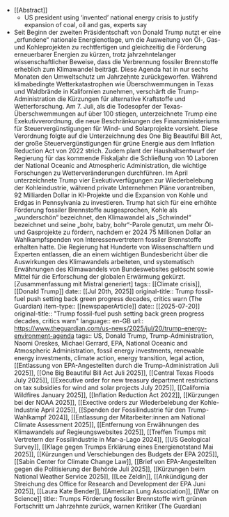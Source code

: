 - [[Abstract]]
	- US president using ‘invented’ national energy crisis to justify expansion of coal, oil and gas, experts say
- Seit Beginn der zweiten Präsidentschaft von Donald Trump nutzt er eine „erfundene“ nationale Energienotlage, um die Ausweitung von Öl-, Gas- und Kohleprojekten zu rechtfertigen und gleichzeitig die Förderung erneuerbarer Energien zu kürzen, trotz jahrzehntelanger wissenschaftlicher Beweise, dass die Verbrennung fossiler Brennstoffe erheblich zum Klimawandel beiträgt. Diese Agenda hat in nur sechs Monaten den Umweltschutz um Jahrzehnte zurückgeworfen. Während klimabedingte Wetterkatastrophen wie Überschwemmungen in Texas und Waldbrände in Kalifornien zunehmen, verschärft die Trump-Administration  die Kürzungen für alternative Kraftstoffe und Wetterforschung. Am 7.  Juli, als die Todesopfer der Texas-Überschwemmungen auf über 100 stiegen, unterzeichnete Trump eine Exekutivverordnung, die neue Beschränkungen des Finanzministeriums für Steuervergünstigungen für Wind- und Solarprojekte vorsieht. Diese Verordnung folgte auf die Unterzeichnung des One Big Beautiful Bill Act, der große Steuervergünstigungen für grüne Energie aus dem Inflation Reduction Act von 2022 strich. Zudem plant der Haushaltsentwurf der Regierung für das  kommende Fiskaljahr die Schließung von 10 Laboren der National Oceanic and Atmospheric Administration, die wichtige Forschungen zu Wetterveränderungen durchführen. Im April unterzeichnete Trump vier Exekutivverfügungen zur Wiederbelebung der Kohleindustrie, während private Unternehmen Pläne vorantreiben, 92 Milliarden Dollar in KI-Projekte und die Expansion von Kohle und Erdgas in Pennsylvania zu investieren. Trump hat sich für eine erhöhte Förderung fossiler Brennstoffe ausgesprochen, Kohle als „wunderschön“ bezeichnet, den  Klimawandel als „Schwindel“ bezeichnet und seine „bohr, baby, bohr“-Parole genutzt, um mehr Öl- und Gasprojekte zu fördern, nachdem er 2024 75 Millionen Dollar an Wahlkampfspenden von Interessenvertretern  fossiler Brennstoffe erhalten hatte. Die Regierung hat Hunderte von  Wissenschaftlern und Experten entlassen, die an einem wichtigen  Bundesbericht über die Auswirkungen des Klimawandels arbeiteten, und  systematisch Erwähnungen des Klimawandels von Bundeswebsites gelöscht sowie Mittel für die Erforschung der globalen Erwärmung gekürzt. 
  [Zusammenfassung mit Mistral generiert]
  tags:: [[Climate crisis]], [[Donald Trump]]
  date:: [[Jul 20th, 2025]]
  original-title:: Trump fossil-fuel push setting back green progress decades, critics warn (The Guardian)
  item-type:: [[newspaperArticle]]
  date:: [[2025-07-20]]
  original-title:: "Trump fossil-fuel push setting back green progress decades, critics warn"
  language:: en-GB
  url:: https://www.theguardian.com/us-news/2025/jul/20/trump-energy-environment-agenda
  tags::  US, Donald Trump, Trump-Administration, Naomi Oreskes, Michael Gerrard, EPA, National Oceanic and Atmospheric Administration, fossil energy investments, renewable energy investments, climate action, energy transition, legal action,  [[Entlassung von EPA-Angestellten durch die Trump-Administration Juli 2025]], [[One Big Beautiful Bill Act Juli 2025]], [[Central Texas Floods July 2025]], [[Executive order for new treasury department restrictions on tax subsidies for wind and solar projects July 2025]], [[California Wildfires January 2025]], [[Inflation Reduction Act 2022]], [[Kürzungen bei der NOAA 2025]], [[Exective orders zur Wiederbelebung der Kohle-Industrie April 2025]], [[Spenden der Fossilindustrie für den Trump-Wahlkampf 2024]], [[Entlassung der Mitarbeiter:innen am National Climate Assessment 2025]], [[Entfernung von Erwähnungen des Klimawandels auf Regieungswebsites 2025]], [[Treffen Trumps mit Vertretern der Fossilindustrie in Mar-a-Lago 2024]], [[US Geological Survey]], [[Klage gegen Trumps Erklärung eines Energienotstand Mai 2025]], [[Kürzungen und Verschiebungen des Budgets der EPA 2025]], [[Sabin Center for Climate Change Law]], [[Brief von EPA-Angestellten gegen die Politisierung der Behörde Juli 2025]], [[Kürzungen beim National Weather Service 2025]], [[Lee Zeldin]], [[Ankündigung der Streichung des Office for Research and Development der EPA Juni 2025]], [[Laura Kate Bender]], [[American Lung Association]], [[War on Science]] 
  title:: Trumps Förderung fossiler Brennstoffe wirft grünen Fortschritt um Jahrzehnte zurück, warnen Kritiker (The Guardian)